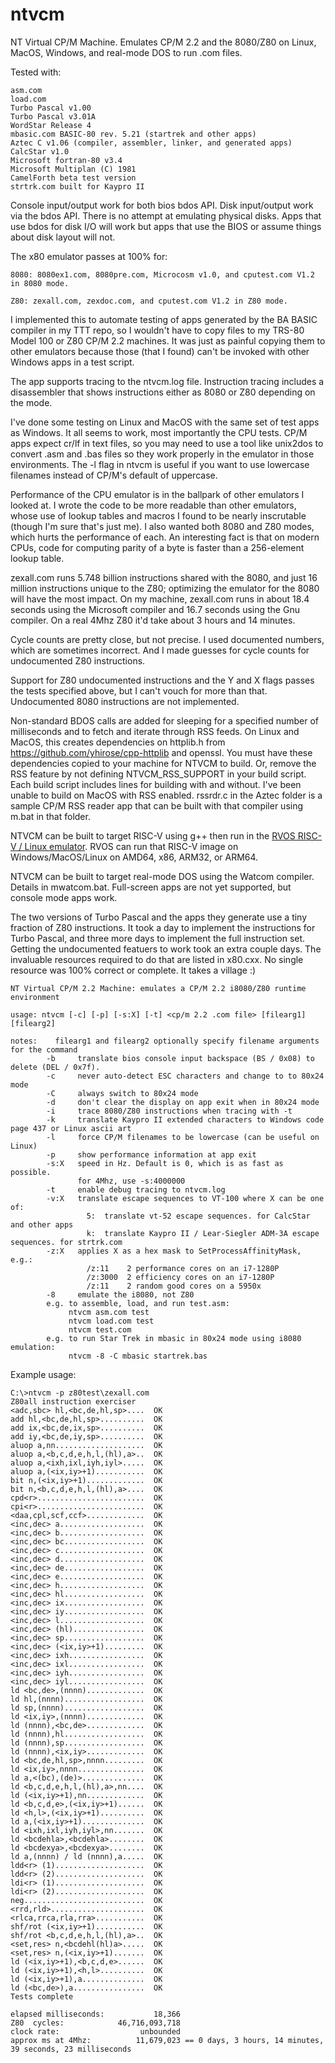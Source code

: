 # ntvcm
NT Virtual CP/M Machine. Emulates CP/M 2.2 and the 8080/Z80 on Linux, MacOS, Windows, and real-mode DOS to run .com files. 

Tested with:

    asm.com
    load.com
    Turbo Pascal v1.00
    Turbo Pascal v3.01A
    WordStar Release 4
    mbasic.com BASIC-80 rev. 5.21 (startrek and other apps)
    Aztec C v1.06 (compiler, assembler, linker, and generated apps)
    CalcStar v1.0
    Microsoft fortran-80 v3.4
    Microsoft Multiplan (C) 1981
    CamelForth beta test version
    strtrk.com built for Kaypro II
    
Console input/output work for both bios bdos API. Disk input/output work via the bdos API. There is no attempt at emulating physical disks. Apps that use bdos for disk I/O will work but apps that use the BIOS or assume things about disk layout will not.

The x80 emulator passes at 100% for:
    
    8080: 8080ex1.com, 8080pre.com, Microcosm v1.0, and cputest.com V1.2 in 8080 mode.
    
    Z80: zexall.com, zexdoc.com, and cputest.com V1.2 in Z80 mode.
    
I implemented this to automate testing of apps generated by the BA BASIC compiler in my TTT repo, so I wouldn't have to copy files to my TRS-80 Model 100 or Z80 CP/M 2.2 machines. It was just as painful copying them to other emulators because those (that I found) can't be invoked with other Windows apps in a test script.

The app supports tracing to the ntvcm.log file. Instruction tracing includes a disassembler that shows instructions either as 8080 or Z80 depending on the mode.

I've done some testing on Linux and MacOS with the same set of test apps as Windows. It all seems to work, most importantly the CPU tests. CP/M apps expect cr/lf in text files, so you may need to use a tool like unix2dos to convert .asm and .bas files so they work properly in the emulator in those environments. The -l flag in ntvcm is useful if you want to use lowercase filenames instead of CP/M's default of uppercase.

Performance of the CPU emulator is in the ballpark of other emulators I looked at. I wrote the code to be more readable than other emulators, whose use of lookup tables and macros I found to be nearly inscrutable (though I'm sure that's just me). I also wanted both 8080 and Z80
modes, which hurts the performance of each. An interesting fact is that on modern CPUs, code for computing parity of a byte is faster than a 256-element lookup table. 

zexall.com runs 5.748 billion instructions shared with the 8080, and just 16 million instructions unique to the Z80; optimizing the emulator for the 8080 will have the most impact. On my machine, zexall.com runs in about 18.4 seconds using the Microsoft compiler and 16.7 seconds using the Gnu compiler. On a real 4Mhz Z80 it'd take about 3 hours and 14 minutes.

Cycle counts are pretty close, but not precise. I used documented numbers, which are sometimes incorrect. And I made guesses for cycle counts for undocumented Z80 instructions.

Support for Z80 undocumented instructions and the Y and X flags passes the tests specified above, but I can't vouch for more than that. Undocumented 8080 instructions are not implemented.

Non-standard BDOS calls are added for sleeping for a specified number of milliseconds and to fetch and iterate through RSS feeds. On Linux and MacOS, this creates dependencies on httplib.h from  https://github.com/yhirose/cpp-httplib and openssl. You must have these dependencies copied
to your machine for NTVCM to build. Or, remove the RSS feature by not defining NTVCM_RSS_SUPPORT in your build script. Each build script includes lines for building with and without. I've been unable to build on MacOS with RSS enabled. rssrdr.c in the Aztec folder is a sample CP/M RSS reader app that can be built with that compiler using m.bat in that folder.

NTVCM can be built to target RISC-V using g++ then run in the [RVOS RISC-V / Linux emulator](https://github.com/davidly/rvos). RVOS can run that RISC-V image on Windows/MacOS/Linux on AMD64, x86, ARM32, or ARM64.

NTVCM can be built to target real-mode DOS using the Watcom compiler. Details in mwatcom.bat. Full-screen apps are not yet supported, but console mode apps work.

The two versions of Turbo Pascal and the apps they generate use a tiny fraction of Z80 instructions. It took a day to implement the instructions for Turbo Pascal, and three more days to implement the full instruction set. Getting the undocumented featuers to work took an extra couple days. The invaluable resources required to do that are listed in x80.cxx. No single resource was 100% correct or complete. It takes a village :)

    NT Virtual CP/M 2.2 Machine: emulates a CP/M 2.2 i8080/Z80 runtime environment

    usage: ntvcm [-c] [-p] [-s:X] [-t] <cp/m 2.2 .com file> [filearg1] [filearg2]

    notes:    filearg1 and filearg2 optionally specify filename arguments for the command
            -b     translate bios console input backspace (BS / 0x08) to delete (DEL / 0x7f).
            -c     never auto-detect ESC characters and change to to 80x24 mode
            -C     always switch to 80x24 mode
            -d     don't clear the display on app exit when in 80x24 mode
            -i     trace 8080/Z80 instructions when tracing with -t
            -k     translate Kaypro II extended characters to Windows code page 437 or Linux ascii art
            -l     force CP/M filenames to be lowercase (can be useful on Linux)
            -p     show performance information at app exit
            -s:X   speed in Hz. Default is 0, which is as fast as possible.
                   for 4Mhz, use -s:4000000
            -t     enable debug tracing to ntvcm.log
            -v:X   translate escape sequences to VT-100 where X can be one of:
                     5:  translate vt-52 escape sequences. for CalcStar and other apps
                     k:  translate Kaypro II / Lear-Siegler ADM-3A escape sequences. for strtrk.com
            -z:X   applies X as a hex mask to SetProcessAffinityMask, e.g.:
                     /z:11    2 performance cores on an i7-1280P
                     /z:3000  2 efficiency cores on an i7-1280P
                     /z:11    2 random good cores on a 5950x
            -8     emulate the i8080, not Z80
            e.g. to assemble, load, and run test.asm:
                 ntvcm asm.com test
                 ntvcm load.com test
                 ntvcm test.com
            e.g. to run Star Trek in mbasic in 80x24 mode using i8080 emulation:
                 ntvcm -8 -C mbasic startrek.bas

Example usage:

    C:\>ntvcm -p z80test\zexall.com
    Z80all instruction exerciser
    <adc,sbc> hl,<bc,de,hl,sp>....  OK
    add hl,<bc,de,hl,sp>..........  OK
    add ix,<bc,de,ix,sp>..........  OK
    add iy,<bc,de,iy,sp>..........  OK
    aluop a,nn....................  OK
    aluop a,<b,c,d,e,h,l,(hl),a>..  OK
    aluop a,<ixh,ixl,iyh,iyl>.....  OK
    aluop a,(<ix,iy>+1)...........  OK
    bit n,(<ix,iy>+1).............  OK
    bit n,<b,c,d,e,h,l,(hl),a>....  OK
    cpd<r>........................  OK
    cpi<r>........................  OK
    <daa,cpl,scf,ccf>.............  OK
    <inc,dec> a...................  OK
    <inc,dec> b...................  OK
    <inc,dec> bc..................  OK
    <inc,dec> c...................  OK
    <inc,dec> d...................  OK
    <inc,dec> de..................  OK
    <inc,dec> e...................  OK
    <inc,dec> h...................  OK
    <inc,dec> hl..................  OK
    <inc,dec> ix..................  OK
    <inc,dec> iy..................  OK
    <inc,dec> l...................  OK
    <inc,dec> (hl)................  OK
    <inc,dec> sp..................  OK
    <inc,dec> (<ix,iy>+1).........  OK
    <inc,dec> ixh.................  OK
    <inc,dec> ixl.................  OK
    <inc,dec> iyh.................  OK
    <inc,dec> iyl.................  OK
    ld <bc,de>,(nnnn).............  OK
    ld hl,(nnnn)..................  OK
    ld sp,(nnnn)..................  OK
    ld <ix,iy>,(nnnn).............  OK
    ld (nnnn),<bc,de>.............  OK
    ld (nnnn),hl..................  OK
    ld (nnnn),sp..................  OK
    ld (nnnn),<ix,iy>.............  OK
    ld <bc,de,hl,sp>,nnnn.........  OK
    ld <ix,iy>,nnnn...............  OK
    ld a,<(bc),(de)>..............  OK
    ld <b,c,d,e,h,l,(hl),a>,nn....  OK
    ld (<ix,iy>+1),nn.............  OK
    ld <b,c,d,e>,(<ix,iy>+1)......  OK
    ld <h,l>,(<ix,iy>+1)..........  OK
    ld a,(<ix,iy>+1)..............  OK
    ld <ixh,ixl,iyh,iyl>,nn.......  OK
    ld <bcdehla>,<bcdehla>........  OK
    ld <bcdexya>,<bcdexya>........  OK
    ld a,(nnnn) / ld (nnnn),a.....  OK
    ldd<r> (1)....................  OK
    ldd<r> (2)....................  OK
    ldi<r> (1)....................  OK
    ldi<r> (2)....................  OK
    neg...........................  OK
    <rrd,rld>.....................  OK
    <rlca,rrca,rla,rra>...........  OK
    shf/rot (<ix,iy>+1)...........  OK
    shf/rot <b,c,d,e,h,l,(hl),a>..  OK
    <set,res> n,<bcdehl(hl)a>.....  OK
    <set,res> n,(<ix,iy>+1).......  OK
    ld (<ix,iy>+1),<b,c,d,e>......  OK
    ld (<ix,iy>+1),<h,l>..........  OK
    ld (<ix,iy>+1),a..............  OK
    ld (<bc,de>),a................  OK
    Tests complete
    
    elapsed milliseconds:           18,366
    Z80  cycles:            46,716,093,718
    clock rate:                  unbounded
    approx ms at 4Mhz:          11,679,023 == 0 days, 3 hours, 14 minutes, 39 seconds, 23 milliseconds
    

